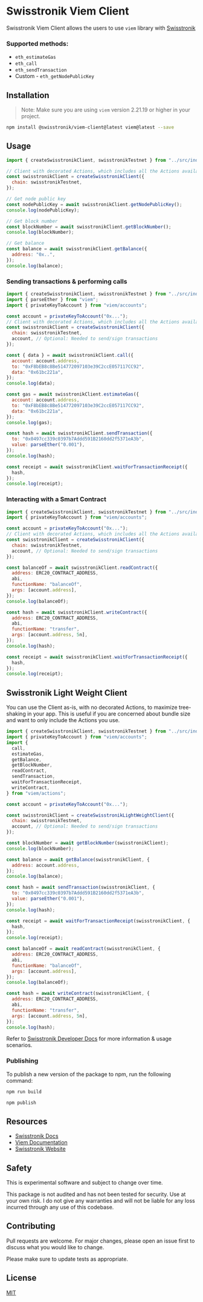 # Swisstronik Viem Client

Swisstronik Viem Client allows the users to use `viem` library with [Swisstronik](https://swisstronik.com)

### Supported methods:

- `eth_estimateGas`
- `eth_call`
- `eth_sendTransaction`
- Custom - `eth_getNodePublicKey`

## Installation

> Note: Make sure you are using `viem` version 2.21.19 or higher in your project.

```bash
npm install @swisstronik/viem-client@latest viem@latest --save
```

## Usage

```js
import { createSwisstronikClient, swisstronikTestnet } from "../src/index";

// Client with decorated Actions, which includes all the Actions available in the library.
const swisstronikClient = createSwisstronikClient({
  chain: swisstronikTestnet,
});

// Get node public key
const nodePublicKey = await swisstronikClient.getNodePublicKey();
console.log(nodePublicKey);

// Get block number
const blockNumber = await swisstronikClient.getBlockNumber();
console.log(blockNumber);

// Get balance
const balance = await swisstronikClient.getBalance({
  address: "0x..",
});
console.log(balance);
```

### Sending transactions & performing calls

```js
import { createSwisstronikClient, swisstronikTestnet } from "../src/index";
import { parseEther } from "viem";
import { privateKeyToAccount } from "viem/accounts";

const account = privateKeyToAccount("0x...");
// Client with decorated Actions, which includes all the Actions available in the library.
const swisstronikClient = createSwisstronikClient({
  chain: swisstronikTestnet,
  account, // Optional: Needed to send/sign transactions
});

const { data } = await swisstronikClient.call({
  account: account.address,
  to: "0xF8bEB8c8Be514772097103e39C2ccE057117CC92",
  data: "0x61bc221a",
});
console.log(data);

const gas = await swisstronikClient.estimateGas({
  account: account.address,
  to: "0xF8bEB8c8Be514772097103e39C2ccE057117CC92",
  data: "0x61bc221a",
});
console.log(gas);

const hash = await swisstronikClient.sendTransaction({
  to: "0x0497cc339c0397b7Addd591B2160dd2f5371eA3b",
  value: parseEther("0.001"),
});
console.log(hash);

const receipt = await swisstronikClient.waitForTransactionReceipt({
  hash,
});
console.log(receipt);
```

### Interacting with a Smart Contract

```js
import { createSwisstronikClient, swisstronikTestnet } from "../src/index";
import { privateKeyToAccount } from "viem/accounts";

const account = privateKeyToAccount("0x...");
// Client with decorated Actions, which includes all the Actions available in the library.
const swisstronikClient = createSwisstronikClient({
  chain: swisstronikTestnet,
  account, // Optional: Needed to send/sign transactions
});

const balanceOf = await swisstronikClient.readContract({
  address: ERC20_CONTRACT_ADDRESS,
  abi,
  functionName: "balanceOf",
  args: [account.address],
});
console.log(balanceOf);

const hash = await swisstronikClient.writeContract({
  address: ERC20_CONTRACT_ADDRESS,
  abi,
  functionName: "transfer",
  args: [account.address, 5n],
});
console.log(hash);

const receipt = await swisstronikClient.waitForTransactionReceipt({
  hash,
});
console.log(receipt);
```

## Swisstronik Light Weight Client

You can use the Client as-is, with no decorated Actions, to maximize tree-shaking in your app. This is useful if you are concerned about bundle size and want to only include the Actions you use.

```js
import { createSwisstronikClient, swisstronikTestnet } from "../src/index";
import { privateKeyToAccount } from "viem/accounts";
import {
  call,
  estimateGas,
  getBalance,
  getBlockNumber,
  readContract,
  sendTransaction,
  waitForTransactionReceipt,
  writeContract,
} from "viem/actions";

const account = privateKeyToAccount("0x...");

const swisstronikClient = createSwisstronikLightWeightClient({
  chain: swisstronikTestnet,
  account, // Optional: Needed to send/sign transactions
});

const blockNumber = await getBlockNumber(swisstronikClient);
console.log(blockNumber);

const balance = await getBalance(swisstronikClient, {
  address: account.address,
});
console.log(balance);

const hash = await sendTransaction(swisstronikClient, {
  to: "0x0497cc339c0397b7Addd591B2160dd2f5371eA3b",
  value: parseEther("0.001"),
});
console.log(hash);

const receipt = await waitForTransactionReceipt(swisstronikClient, {
  hash,
});
console.log(receipt);

const balanceOf = await readContract(swisstronikClient, {
  address: ERC20_CONTRACT_ADDRESS,
  abi,
  functionName: "balanceOf",
  args: [account.address],
});
console.log(balanceOf);

const hash = await writeContract(swisstronikClient, {
  address: ERC20_CONTRACT_ADDRESS,
  abi,
  functionName: "transfer",
  args: [account.address, 5n],
});
console.log(hash);
```

Refer to [Swisstronik Developer Docs](https://swisstronik.gitbook.io/swisstronik-docs/) for more information & usage scenarios.

### Publishing

To publish a new version of the package to npm, run the following command:

```bash
npm run build

npm publish
```

## Resources

- [Swisstronik Docs](https://swisstronik.gitbook.io/swisstronik-docs/)
- [Viem Documentation](https://viem.sh/)
- [Swisstronik Website](https://swisstronik.com)

## Safety

This is experimental software and subject to change over time.

This package is not audited and has not been tested for security. Use at your own risk.
I do not give any warranties and will not be liable for any loss incurred through any use of this codebase.


Contributing
------------

Pull requests are welcome. For major changes, please open an issue first
to discuss what you would like to change.

Please make sure to update tests as appropriate.

License
-------

[MIT](https://choosealicense.com/licenses/mit/)
